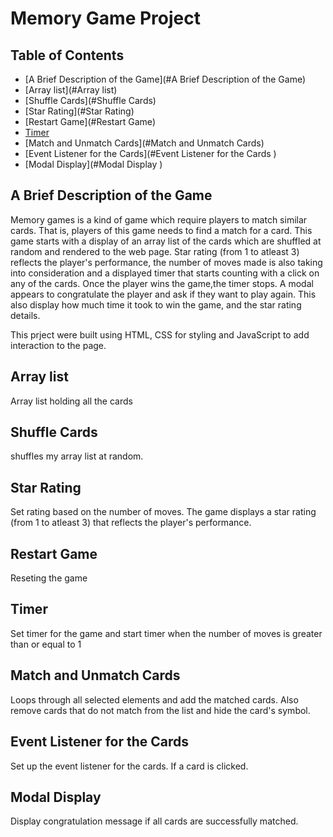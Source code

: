 # Memory Game Project

## Table of Contents

* [A Brief Description of the Game](#A Brief Description of the Game)
* [Array list](#Array list)
* [Shuffle Cards](#Shuffle Cards)
* [Star Rating](#Star Rating)
* [Restart Game](#Restart Game)
* [Timer](#Timer)
* [Match and Unmatch Cards](#Match and Unmatch Cards)
* [Event Listener for the Cards](#Event Listener for the Cards )
* [Modal Display](#Modal Display )

## A Brief Description of the Game

Memory games is a kind of game which require players to match similar cards. That is, players of this game needs to find a match for a card.
This game starts with a display of an array list of the cards which are shuffled at random and rendered to the web page. Star rating (from 1 to atleast 3) reflects the player's performance, the number of moves made is also taking into consideration and a displayed timer that starts counting with a click on any of the cards. Once the player wins the game,the timer stops. 
A modal appears to congratulate the player and ask if they want to play again. This also display how much time it took to win the game, and the star rating details.

This prject were built using HTML, CSS for styling and JavaScript to add interaction to the page.

## Array list
Array list holding all the cards

## Shuffle Cards
shuffles my array list at random.

## Star Rating
Set rating based on the number of moves. The game displays a star rating (from 1 to atleast 3) that reflects the player's performance.

## Restart Game
Reseting the game

## Timer
Set timer for the game and start timer when the number of moves is greater than or equal to 1

## Match and Unmatch Cards
Loops through all selected elements and add the matched cards. Also remove cards that do not match from the list and hide the card's symbol.

## Event Listener for the Cards
Set up the event listener for the cards. If a card is clicked.

## Modal Display
Display congratulation message if all cards are successfully matched.
